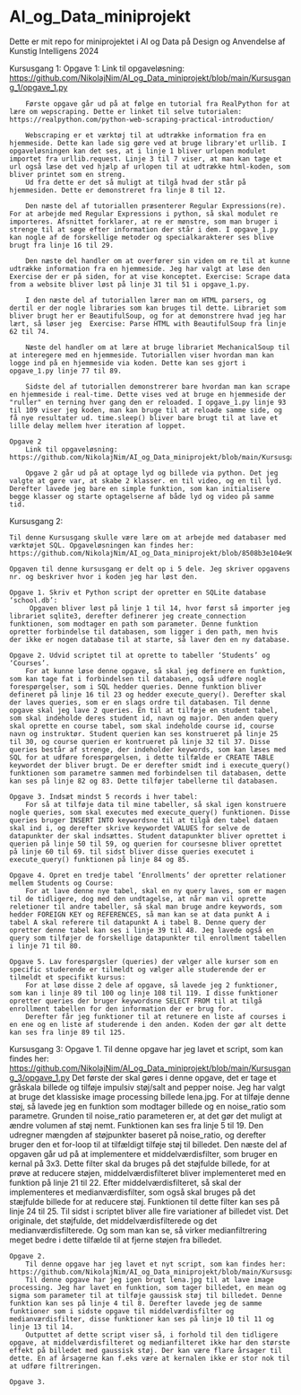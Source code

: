 # AI_og_Data_miniprojekt
Dette er mit repo for miniprojektet i AI og Data på Design og Anvendelse af Kunstig Intelligens 2024

Kursusgang 1:
    Opgave 1:
        Link til opgaveløsning: https://github.com/NikolajNim/AI_og_Data_miniprojekt/blob/main/Kursusgang_1/opgave_1.py

        Første opgave går ud på at følge en tutorial fra RealPython for at lære om wepscraping. Dette er linket til selve tutorialen: https://realpython.com/python-web-scraping-practical-introduction/

        Webscraping er et værktøj til at udtrække information fra en hjemmeside. Dette kan lade sig gøre ved at bruge library'et urllib. I opgaveløsningen kan det ses, at i linje 1 bliver urlopen modulet importet fra urllib.request. Linje 3 til 7 viser, at man kan tage et url også læse det ved hjælp af urlopen til at udtrække html-koden, som bliver printet som en streng.
        Ud fra dette er det så muligt at tilgå hvad der står på hjemmesiden. Dette er demonstreret fra linje 8 til 12.

        Den næste del af tutoriallen præsenterer Regular Expressions(re). For at arbejde med Regular Expressions i python, så skal modulet re importeres. Afsnittet forklarer, at re er mønstre, som man bruger i strenge til at søge efter information der står i dem. I opgave_1.py kan nogle af de forskellige metoder og specialkarakterer ses blive brugt fra linje 16 til 29.

        Den næste del handler om at overfører sin viden om re til at kunne udtrække information fra en hjemmeside. Jeg har valgt at løse den Exercise der er på siden, for at vise konceptet. Exercise: Scrape data from a website bliver løst på linje 31 til 51 i opgave_1.py.

        I den næste del af tutoriallen lærer man om HTML parsers, og dertil er der nogle libraries som kan bruges til dette. Librariet som bliver brugt her er BeautifulSoup, og for at demonstrere hvad jeg har lært, så løser jeg  Exercise: Parse HTML with BeautifulSoup fra linje 62 til 74.

        Næste del handler om at lære at bruge librariet MechanicalSoup til at interegere med en hjemmeside. Tutoriallen viser hvordan man kan logge ind på en hjemmeside via koden. Dette kan ses gjort i opgave_1.py linje 77 til 89.

        Sidste del af tutoriallen demonstrerer bare hvordan man kan scrape en hjemmeside i real-time. Dette vises ved at bruge en hjemmeside der "ruller" en terning hver gang den er reloaded. I opgave_1.py linje 93 til 109 viser jeg koden, man kan bruge til at reloade samme side, og få nye resultater ud. time.sleep() bliver bare brugt til at lave et lille delay mellem hver iteration af loppet.

    Opgave 2
        Link til opgaveløsning: https://github.com/NikolajNim/AI_og_Data_miniprojekt/blob/main/Kursusgang_1/opgave_2.py

        Opgave 2 går ud på at optage lyd og billede via python. Det jeg valgte at gøre var, at skabe 2 klasser. en til video, og en til lyd. Derefter lavede jeg bare en simple funktion, som kan initialisere begge klasser og starte optagelserne af både lyd og video på samme tid.

Kursusgang 2:

    Til denne Kursusgang skulle være lære om at arbejde med databaser med værktøjet SQL. Opgaveløsningen kan findes her: https://github.com/NikolajNim/AI_og_Data_miniprojekt/blob/8508b3e104e90466484f0d832dc59667113c0269/Kursusgang_2/sql.py

    Opgaven til denne kursusgang er delt op i 5 dele. Jeg skriver opgavens nr. og beskriver hvor i koden jeg har løst den.
    
    Opgave 1. Skriv et Python script der opretter en SQLite database ‘school.db’:
         Opgaven bliver løst på linje 1 til 14, hvor først så importer jeg librariet sqlite3, derefter definerer jeg create_connection funktionen, som modtager en path som parameter. Denne funktion opretter forbindelse til databasen, som ligger i den path, men hvis der ikke er nogen database til at starte, så laver den en ny database. 

    Opgave 2. Udvid scriptet til at oprette to tabeller ‘Students’ og ‘Courses’.
        For at kunne løse denne opgave, så skal jeg definere en funktion, som kan tage fat i forbindelsen til databasen, også udføre nogle forespørgelser, som i SQL hedder queries. Denne funktion bliver defineret på linje 16 til 23 og hedder execute_query(). Derefter skal der laves queries, som er en slags ordre til databasen. Til denne opgave skal jeg lave 2 queries. En til at tilføje en student tabel, som skal indeholde deres student id, navn og major. Den anden query skal oprette en course tabel, som skal indeholde course id, course navn og instruktør. Student querien kan ses konstrueret på linje 25 til 30, og course querien er kontrueret på linje 32 til 37. Disse queries består af strenge, der indeholder keywords, som kan læses med SQL for at udføre forespørgelsen, i dette tilfælde er CREATE TABLE keywordet der bliver brugt. De er derefter smidt ind i execute_query() funktionen som parametre sammen med forbindelsen til databasen, dette kan ses på linje 82 og 83. Dette tilføjer tabellerne til databasen.

    Opgave 3. Indsæt mindst 5 records i hver tabel:
        For så at tilføje data til mine tabeller, så skal igen konstruere nogle queries, som skal executes med execute_query() funktionen. Disse queries bruger INSERT INTO keywordsne til at tilgå den tabel dataen skal ind i, og derefter skrive keywordet VALUES for selve de datapunkter der skal indsættes. Student datapunkter bliver oprettet i querien på linje 50 til 59, og querien for coursesne bliver oprettet på linje 60 til 69. til sidst bliver disse queries executet i execute_query() funktionen på linje 84 og 85.
    
    Opgave 4. Opret en tredje tabel ‘Enrollments’ der opretter relationer mellem Students og Course:
        For at lave denne nye tabel, skal en ny query laves, som er magen til de tidligere, dog med den undtagelse, at når man vil oprette reletioner til andre tabeller, så skal man bruge andre keywords, som hedder FOREIGN KEY og REFERENCES, så man kan se at data punkt A i tabel A skal referere til datapunkt A i tabel B. Denne query der opretter denne tabel kan ses i linje 39 til 48. Jeg lavede også en query som tilføjer de forskellige datapunkter til enrollment tabellen i linje 71 til 80.
    
    Opgave 5. Lav forespørgsler (queries) der vælger alle kurser som en specific studerende er tilmeldt og vælger alle studerende der er tilmeldt et specifikt kursus:
        For at løse disse 2 dele af opgave, så lavede jeg 2 funktioner, som kan i linje 89 til 100 og linje 108 til 119. I disse funktioner opretter queries der bruger keywordsne SELECT FROM til at tilgå enrollment tabellen for den information der er brug for.
        Derefter får jeg funktioner til at retunere en liste af courses i en ene og en liste af studerende i den anden. Koden der gør alt dette kan ses fra linje 89 til 125.

Kursusgang 3:
    Opgave 1.
        Til denne opgave har jeg lavet et script, som kan findes her: https://github.com/NikolajNim/AI_og_Data_miniprojekt/blob/main/Kursusgang_3/opgave_1.py
        Det første der skal gøres i denne opgave, det er tage et gråskala billede og tilføje impulsiv støj/salt and pepper noise. Jeg har valgt at bruge det klassiske image processing billede lena.jpg.
        For at tilføje denne støj, så lavede jeg en funktion som modtager billede og en noise_ratio som parametre. Grunden til noise_ratio parameteren er, at det gør det muligt at ændre volumen af støj nemt. Funktionen kan ses fra linje 5 til 19. Den udregner mængden af støjpunkter baseret på noise_ratio, og derefter bruger den et for-loop til at tilfældigt tilføje støj til billedet.
        Den næste del af opgaven går ud på at implementere et middelværdisfilter, som bruger en kernal på 3x3. Dette filter skal da bruges på det støjfulde billede, for at prøve at reducere støjen, middelværdisfilteret bliver implementeret med en funktion på linje 21 til 22.
        Efter middelværdisfilteret, så skal der implementeres et medianværdisfilter, som også skal bruges på det stæjfulde billede for at reducere støj. Funktionen til dette filter kan ses på linje 24 til 25.
        Til sidst i scriptet bliver alle fire variationer af billedet vist. Det originale, det støjfulde, det middelværdisfilterede og det medianværdisfilterede. Og som man kan se, så virker medianfiltrering meget bedre i dette tilfælde til at fjerne støjen fra billedet.

    Opgave 2. 
        Til denne opgave har jeg lavet et nyt script, som kan findes her: https://github.com/NikolajNim/AI_og_Data_miniprojekt/blob/main/Kursusgang_3/opgave_2.py
        Til denne opgave har jeg igen brugt lena.jpg til at lave image processing. Jeg har lavet en funktion, som tager billedet, en mean og sigma som parameter til at tilføje gaussisk støj til billedet. Denne funktion kan ses på linje 4 til 8. Derefter lavede jeg de samme funktioner som i sidste opgave til middelværdisfilter og medianværdisfilter, disse funktioner kan ses på linje 10 til 11 og linje 13 til 14.
        Outputtet af dette script viser så, i forhold til den tidligere opgave, at middelværdisfilteret og medianfilteret ikke har den største effekt på billedet med gaussisk støj. Der kan være flare årsager til dette. En af årsagerne kan f.eks være at kernalen ikke er stor nok til at udføre filtreringen.

    Opgave 3.
        
    

